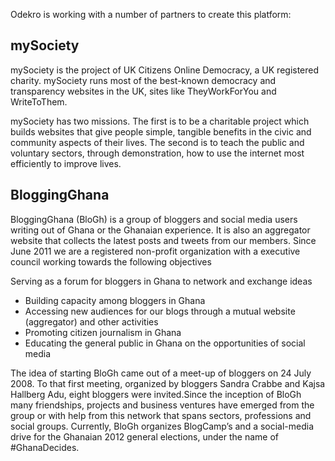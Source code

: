 Odekro is working with a number of partners to create this platform:

## mySociety

mySociety is the project of UK Citizens Online Democracy, a UK registered charity. mySociety runs most of the best-known democracy and transparency websites in the UK, sites like TheyWorkForYou and WriteToThem.

mySociety has two missions. The first is to be a charitable project which builds websites that give people simple, tangible benefits in the civic and community aspects of their lives. The second is to teach the public and voluntary sectors, through demonstration, how to use the internet most efficiently to improve lives.

## BloggingGhana

BloggingGhana (BloGh) is a group of bloggers and social media users writing out of Ghana or the Ghanaian experience. It is also an aggregator website that collects the latest posts and tweets from our members. Since June 2011 we are a registered non-profit organization with a executive council working towards the following objectives
 
Serving as a forum for bloggers in Ghana to network and exchange ideas

* Building capacity among bloggers in Ghana
* Accessing new audiences for our blogs through a mutual website (aggregator) and other activities
* Promoting citizen journalism in Ghana
* Educating the general public in Ghana on the opportunities of social media

The idea of starting BloGh came out of a meet-up of bloggers on 24 July 2008.  To that first meeting, organized by bloggers Sandra Crabbe and Kajsa Hallberg Adu, eight bloggers were invited.Since the inception of BloGh many friendships, projects and business ventures have emerged from the group or with help from this network that spans sectors, professions and social groups. Currently, BloGh organizes BlogCamp’s and a social-media drive for the Ghanaian 2012 general elections, under the name of #GhanaDecides.
